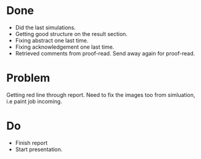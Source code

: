 # Done

* Did the last simulations.
* Getting good structure on the result section.
* Fixing abstract one last time.
* Fixing acknowledgement one last time.
* Retrieved comments from proof-read. Send away again for proof-read.

# Problem

Getting red line through report. Need to fix the images too from simluation, i.e paint job incoming.

# Do 

* Finish report
* Start presentation.
